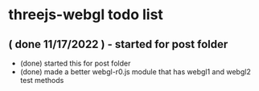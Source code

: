 # threejs-webgl todo list

## ( done 11/17/2022 ) - started for post folder
* (done) started this for post folder
* (done) made a better webgl-r0.js module that has webgl1 and webgl2 test methods
 